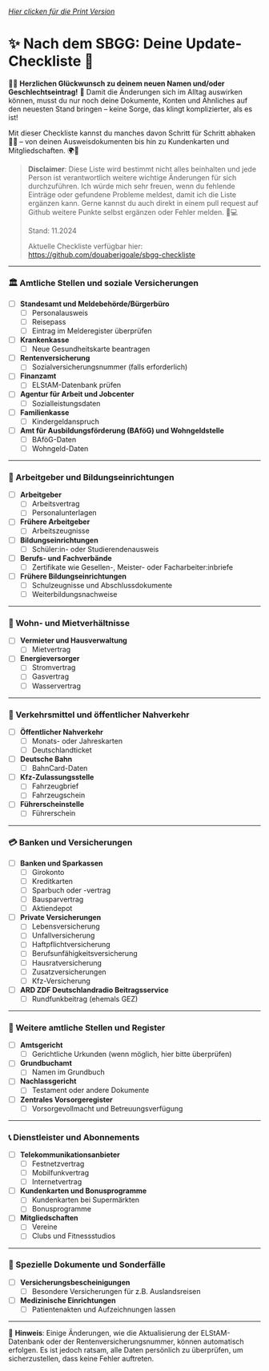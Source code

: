 ###### [Hier clicken für die Print Version](https://github.com/douaberigoale/sbgg-checkliste/blob/main/SBGG-Checkliste-Print-Version.pdf)

# ✨ Nach dem SBGG: Deine Update-Checkliste 🎉

🌈✨ **Herzlichen Glückwunsch zu deinem neuen Namen und/oder Geschlechtseintrag!** 🎉 Damit die Änderungen sich im Alltag auswirken können, musst du nur noch deine Dokumente, Konten und Ähnliches auf den neuesten Stand bringen – keine Sorge, das klingt komplizierter, als es ist!

Mit dieser Checkliste kannst du manches davon Schritt für Schritt abhaken 📝✅ – von deinen Ausweisdokumenten bis hin zu Kundenkarten und Mitgliedschaften. 🌍💼


> **Disclaimer**: Diese Liste wird bestimmt nicht alles beinhalten und jede Person ist verantwortlich weitere wichtige Änderungen für sich durchzuführen. Ich würde mich sehr freuen, wenn du fehlende Einträge oder gefundene Probleme meldest, damit ich die Liste ergänzen kann. Gerne kannst du auch direkt in einem pull request auf Github weitere Punkte selbst ergänzen oder Fehler melden. 💖💻
> 
> Stand: 11.2024
> 
>  Aktuelle Checkliste verfügbar hier: https://github.com/douaberigoale/sbgg-checkliste

---

### 🏛️ Amtliche Stellen und soziale Versicherungen
- [ ] **Standesamt und Meldebehörde/Bürgerbüro**
  - [ ] Personalausweis
  - [ ] Reisepass
  - [ ] Eintrag im Melderegister überprüfen
- [ ] **Krankenkasse**
  - [ ] Neue Gesundheitskarte beantragen
- [ ] **Rentenversicherung**
  - [ ] Sozialversicherungsnummer (falls erforderlich)
- [ ] **Finanzamt**
  - [ ] ELStAM-Datenbank prüfen
- [ ] **Agentur für Arbeit und Jobcenter**
  - [ ] Sozialleistungsdaten
- [ ] **Familienkasse**
  - [ ] Kindergeldanspruch
- [ ] **Amt für Ausbildungsförderung (BAföG) und Wohngeldstelle**
  - [ ] BAföG-Daten
  - [ ] Wohngeld-Daten

---

### 👔 Arbeitgeber und Bildungseinrichtungen
- [ ] **Arbeitgeber**
  - [ ] Arbeitsvertrag
  - [ ] Personalunterlagen
- [ ] **Frühere Arbeitgeber**
  - [ ] Arbeitszeugnisse
- [ ] **Bildungseinrichtungen**
  - [ ] Schüler:in- oder Studierendenausweis
- [ ] **Berufs- und Fachverbände**
  - [ ] Zertifikate wie Gesellen-, Meister- oder Facharbeiter:inbriefe
- [ ] **Frühere Bildungseinrichtungen**
  - [ ] Schulzeugnisse und Abschlussdokumente
  - [ ] Weiterbildungsnachweise
---

### 🏡 Wohn- und Mietverhältnisse
- [ ] **Vermieter und Hausverwaltung**
  - [ ] Mietvertrag
- [ ] **Energieversorger**
  - [ ] Stromvertrag
  - [ ] Gasvertrag
  - [ ] Wasservertrag

---

### 🚉 Verkehrsmittel und öffentlicher Nahverkehr
- [ ] **Öffentlicher Nahverkehr**
  - [ ] Monats- oder Jahreskarten
  - [ ] Deutschlandticket
- [ ] **Deutsche Bahn**
  - [ ] BahnCard-Daten
- [ ] **Kfz-Zulassungsstelle**
  - [ ] Fahrzeugbrief
  - [ ] Fahrzeugschein
- [ ] **Führerscheinstelle**
  - [ ] Führerschein

---

### 💳 Banken und Versicherungen
- [ ] **Banken und Sparkassen**
  - [ ] Girokonto
  - [ ] Kreditkarten
  - [ ] Sparbuch oder -vertrag
  - [ ] Bausparvertrag
  - [ ] Aktiendepot
- [ ] **Private Versicherungen**
  - [ ] Lebensversicherung
  - [ ] Unfallversicherung
  - [ ] Haftpflichtversicherung
  - [ ] Berufsunfähigkeitsversicherung
  - [ ] Hausratversicherung
  - [ ] Zusatzversicherungen
  - [ ] Kfz-Versicherung
- [ ] **ARD ZDF Deutschlandradio Beitragsservice**
  - [ ] Rundfunkbeitrag (ehemals GEZ)

---

### 🏢 Weitere amtliche Stellen und Register
- [ ] **Amtsgericht**
  - [ ] Gerichtliche Urkunden (wenn möglich, hier bitte überprüfen)
- [ ] **Grundbuchamt**
  - [ ] Namen im Grundbuch
- [ ] **Nachlassgericht**
  - [ ] Testament oder andere Dokumente
- [ ] **Zentrales Vorsorgeregister**
  - [ ] Vorsorgevollmacht und Betreuungsverfügung

---

### 📞 Dienstleister und Abonnements
- [ ] **Telekommunikationsanbieter**
  - [ ] Festnetzvertrag
  - [ ] Mobilfunkvertrag
  - [ ] Internetvertrag
- [ ] **Kundenkarten und Bonusprogramme**
  - [ ] Kundenkarten bei Supermärkten
  - [ ] Bonusprogramme
- [ ] **Mitgliedschaften**
  - [ ] Vereine
  - [ ] Clubs und Fitnessstudios

---

### 📂 Spezielle Dokumente und Sonderfälle
- [ ] **Versicherungsbescheinigungen**
  - [ ] Besondere Versicherungen für z.B. Auslandsreisen
- [ ] **Medizinische Einrichtungen**
  - [ ] Patientenakten und Aufzeichnungen lassen

---

📌 **Hinweis**: Einige Änderungen, wie die Aktualisierung der ELStAM-Datenbank oder der Rentenversicherungsnummer, können automatisch erfolgen. Es ist jedoch ratsam, alle Daten persönlich zu überprüfen, um sicherzustellen, dass keine Fehler auftreten.
